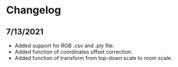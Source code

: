 # Changelog

## 7/13/2021
- Added support for RGB .csv and .ply file.
- Added function of coordinates offset correction.
- Added function of transform from top-down scale to room scale. 